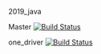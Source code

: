 2019_java

Master [![Build Status](https://travis-ci.org/frc3452/2019_java.svg?branch=master)](https://travis-ci.org/frc3452/2019_java)

one_driver [![Build Status](https://travis-ci.org/frc3452/2019_java.svg?branch=master)](https://travis-ci.org/frc3452/2019_java)
